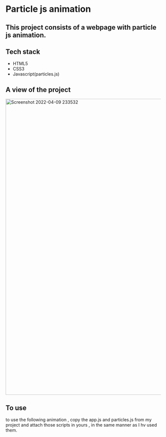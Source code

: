 # Particle js animation

## This project consists of a webpage with particle js animation.

## Tech stack
- HTML5
- CSS3
- Javascript(particles.js)

## A view of the project 
<img width="959" alt="Screenshot 2022-04-09 233532" src="https://user-images.githubusercontent.com/91176055/162586301-d183e3fb-d0fb-48db-b247-5ef016cb10ae.png">

## To use
to use the following animation , copy the app.js and particles.js from my project and attach those scripts in yours , in the same manner as I hv used them.
